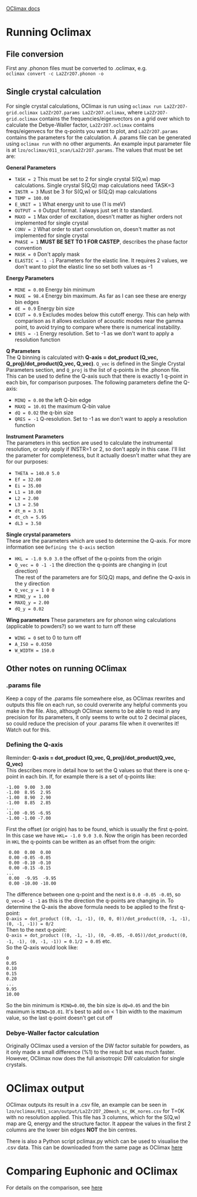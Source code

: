[OClimax docs](https://sites.google.com/site/ornliceman/download)

# Running Oclimax

## File conversion
First any .phonon files must be converted to .oclimax, e.g.  
`oclimax convert -c La2Zr2O7.phonon -o`

## Single crystal calculation
For single crystal calculations, OClimax is run using `oclimax run La2Zr2O7-grid.oclimax La2Zr2O7.params La2Zr2O7.oclimax`, where `La2Zr2O7-grid.oclimax` contains the frequencies/eigenvectors on a grid over which to calculate the Debye-Waller factor, `La2Zr2O7.oclimax` contains freqs/eigenvecs for the q-points you want to plot, and `La2Zr2O7.params` contains the parameters for the calculation. A .params file can be generated using `oclimax run` with no other arguments. An example input parameter file is at `lzo/oclimax/011_scan/La2Zr2O7.params`. The values that must be set are:

**General Parameters**
* `TASK = 2` This must be set to 2 for single crystal S(Q,w) map calculations. Single crystal S(Q,Q) map calculations need TASK=3
* `INSTR = 3` Must be 3 for S(Q,w) or S(Q,Q) map calculations
* `TEMP = 100.00`
* `E_UNIT = 1` What energy unit to use (1 is meV)
* `OUTPUT = 0` Output format. I always just set it to standard.
* `MAXO = 1` Max order of excitation, doesn't matter as higher orders not implemented for single crystal
* `CONV = 2` What order to start convolution on, doesn't matter as not implemented for single crystal
* `PHASE = 1` **MUST BE SET TO 1 FOR CASTEP**, describes the phase factor convention
* `MASK = 0` Don't apply mask
* `ELASTIC = -1 -1` Parameters for the elastic line. It requires 2 values, we don't want to plot the elastic line so set both values as -1

**Energy Parameters**
* `MINE = 0.00` Energy bin minimum
* `MAXE = 98.4` Energy bin maximum. As far as I can see these are energy bin edges
* `dE = 0.9` Energy bin size
* `ECUT = 0.9` Excludes modes below this cutoff energy. This can help with comparison as it allows exclusion of acoustic modes near the gamma point, to avoid trying to compare where there is numerical instability.
* `ERES = -1` Energy resolution. Set to -1 as we don't want to apply a resolution function

**Q Parameters**  
The Q binning is calculated with **Q-axis = dot_product (Q_vec, Q_proj)/dot_product(Q_vec, Q_vec)**. `Q_vec` is defined in the Single Crystal Parameters section, and `Q_proj` is the list of q-points in the .phonon file. This can be used to define the Q-axis such that there is exactly 1 q-point in each bin, for comparison purposes. The following parameters define the Q-axis:
* `MINQ = 0.00` the left Q-bin edge
* `MAXQ = 10.01` the maximum Q-bin value
* `dQ = 0.02` the q-bin size
* `QRES = -1` Q-resolution. Set to -1 as we don't want to apply a resolution function 

**Instrument Parameters**  
The parameters in this section are used to calculate the instrumental resolution, or only apply if INSTR=1 or 2, so don't apply in this case. I'll list the parameter for completeness, but it actually doesn't matter what they are for our purposes:
* `THETA = 140.0 5.0`
* `Ef = 32.00`
* `Ei = 35.00`
* `L1 = 10.00`
* `L2 = 2.00`
* `L3 = 2.50`
* `dt_m = 3.91`
* `dt_ch = 5.95`
* `dL3 = 3.50`

**Single crystal parameters**  
These are the parameters which are used to determine the Q-axis. For more information see `Defining the Q-axis` section
* `HKL = -1.0 9.0 3.0` the offset of the q-points from the origin
* `Q_vec = 0 -1 -1` the direction the q-points are changing in (cut direction)  
The rest of the parameters are for S(Q,Q) maps, and define the Q-axis in the y direction  
* `Q_vec_y = 1 0 0`
* `MINQ_y = 1.00`
* `MAXQ_y = 2.00`
* `dQ_y = 0.02`

**Wing parameters**
These parameters are for phonon wing calculations (applicable to powders?) so we want to turn off these
* `WING = 0` set to 0 to turn off
* `A_ISO = 0.0350`
* `W_WIDTH = 150.0`


## Other notes on running OClimax
### .params file
Keep a copy of the .params file somewhere else, as OClimax rewrites and outputs this file on each run, so could overwrite any helpful comments you make in the file. Also, although OClimax seems to be able to read in any precision for its parameters, it only seems to write out to 2 decimal places, so could reduce the precision of your .params file when it overwrites it! Watch out for this.

### Defining the Q-axis
Reminder: **Q-axis = dot_product (Q_vec, Q_proj)/dot_product(Q_vec, Q_vec)**  
This describes more in detail how to set the Q values so that there is one q-point in each bin. If, for example there is a set of q-points like:
```
-1.00  9.00  3.00
-1.00  8.95  2.95
-1.00  8.90  2.90
-1.00  8.85  2.85
...
-1.00 -0.95 -6.95
-1.00 -1.00 -7.00
```
First the offset (or origin) has to be found, which is usually the first q-point. In this case we have `HKL= -1.0 9.0 3.0`. Now the origin has been recorded in `HKL` the q-points can be written as an offset from the origin:
```
 0.00  0.00  0.00
 0.00 -0.05 -0.05
 0.00 -0.10 -0.10
 0.00 -0.15 -0.15
...
 0.00  -9.95  -9.95
 0.00 -10.00 -10.00
```
The difference between one q-point and the next is `0.0 -0.05 -0.05`, so `Q_vec=0 -1 -1` as this is the direction the q-points are changing in. To determine the Q-axis the above formula needs to be applied to the first q-point:  
`Q-axis = dot_product ((0, -1, -1), (0, 0, 0))/dot_product((0, -1, -1), (0, -1, -1)) = 0/2`  
Then to the next q-point:  
`Q-axis = dot_product ((0, -1, -1), (0, -0.05, -0.05))/dot_product((0, -1, -1), (0, -1, -1)) = 0.1/2 = 0.05` etc.  
So the Q-axis would look like:
```
0
0.05
0.10
0.15
0.20
...
9.95
10.00
```
So the bin minimum is `MINQ=0.00`, the bin size is `dQ=0.05` and the bin maximum is `MINQ=10.01`. It's best to add on < 1 bin width to the maximum value, so the last q-point doesn't get cut off

### Debye-Waller factor calculation

Originally OClimax used a version of the DW factor suitable for powders, as it only made a small difference (%1) to the result but was much faster. However, OClimax now does the full anisotropic DW calculation for single crystals.

# OClimax output
OClimax outputs its result in a .csv file, an example can be seen in `lzo/oclimax/011_scan/output/La2Zr2O7_2Dmesh_sc_0K_nores.csv` for T=0K with no resolution applied. This file has 3 columns, which for the S(Q,w) map are Q, energy and the structure factor. It appear the values in the first 2 columns are the lower bin edges **NOT** the bin centres.

There is also a Python script pclimax.py which can be used to visualise the .csv data. This can be downloaded from the same page as OClimax [here](https://sites.google.com/site/ornliceman/download)

# Comparing Euphonic and OClimax
For details on the comparison, see
[here](https://github.com/pace-neutrons/euphonic-validation/blob/9a76831/shared/compare_data/validate_oclimax.ipynb)